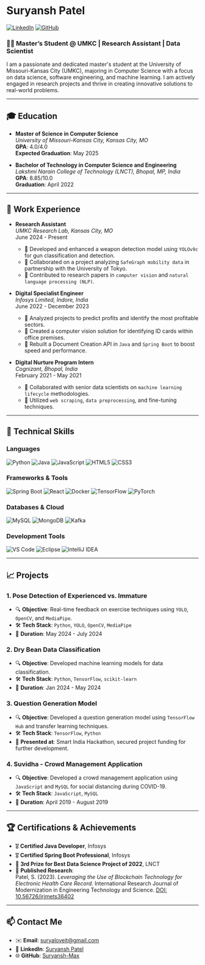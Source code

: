 # Suryansh Patel

[![LinkedIn](https://img.shields.io/badge/LinkedIn-suryansh--max-blue?style=flat-square&logo=linkedin)](https://linkedin.com/in/suryansh-max)
[![GitHub](https://img.shields.io/badge/GitHub-suryansh--max-lightgrey?style=flat-square&logo=github)](https://github.com/suryansh-max)

### 👨‍💻 Master’s Student @ UMKC | Research Assistant | Data Scientist

I am a passionate and dedicated master's student at the University of Missouri-Kansas City (UMKC), majoring in Computer Science with a focus on data science, software engineering, and machine learning. I am actively engaged in research projects and thrive in creating innovative solutions to real-world problems. 

---

## 🎓 Education
- **Master of Science in Computer Science**  
  *University of Missouri-Kansas City, Kansas City, MO*  
  **GPA**: 4.0/4.0  
  **Expected Graduation**: May 2025

- **Bachelor of Technology in Computer Science and Engineering**  
  *Lakshmi Narain College of Technology (LNCT), Bhopal, MP, India*  
  **GPA**: 8.85/10.0  
  **Graduation**: April 2022

---

## 💼 Work Experience

- **Research Assistant**  
  *UMKC Research Lab, Kansas City, MO*  
  June 2024 - Present  
  - 📌 Developed and enhanced a weapon detection model using `YOLOv9c` for gun classification and detection.
  - 📌 Collaborated on a project analyzing `SafeGraph mobility data` in partnership with the University of Tokyo.
  - 📌 Contributed to research papers in `computer vision` and `natural language processing (NLP)`.

- **Digital Specialist Engineer**  
  *Infosys Limited, Indore, India*  
  June 2022 - December 2023  
  - 📌 Analyzed projects to predict profits and identify the most profitable sectors.
  - 📌 Created a computer vision solution for identifying ID cards within office premises.
  - 📌 Rebuilt a Document Creation API in `Java` and `Spring Boot` to boost speed and performance.

- **Digital Nurture Program Intern**  
  *Cognizant, Bhopal, India*  
  February 2021 - May 2021  
  - 📌 Collaborated with senior data scientists on `machine learning lifecycle` methodologies.
  - 📌 Utilized `web scraping`, `data preprocessing`, and fine-tuning techniques.

---

## 🔧 Technical Skills

### Languages
![Python](https://img.shields.io/badge/-Python-3776AB?style=flat-square&logo=python&logoColor=white)
![Java](https://img.shields.io/badge/-Java-007396?style=flat-square&logo=java&logoColor=white)
![JavaScript](https://img.shields.io/badge/-JavaScript-F7DF1E?style=flat-square&logo=javascript&logoColor=black)
![HTML5](https://img.shields.io/badge/-HTML5-E34F26?style=flat-square&logo=html5&logoColor=white)
![CSS3](https://img.shields.io/badge/-CSS3-1572B6?style=flat-square&logo=css3&logoColor=white)

### Frameworks & Tools
![Spring Boot](https://img.shields.io/badge/-Spring%20Boot-6DB33F?style=flat-square&logo=spring-boot&logoColor=white)
![React](https://img.shields.io/badge/-React-61DAFB?style=flat-square&logo=react&logoColor=black)
![Docker](https://img.shields.io/badge/-Docker-2496ED?style=flat-square&logo=docker&logoColor=white)
![TensorFlow](https://img.shields.io/badge/-TensorFlow-FF6F00?style=flat-square&logo=tensorflow&logoColor=white)
![PyTorch](https://img.shields.io/badge/-PyTorch-EE4C2C?style=flat-square&logo=pytorch&logoColor=white)

### Databases & Cloud
![MySQL](https://img.shields.io/badge/-MySQL-4479A1?style=flat-square&logo=mysql&logoColor=white)
![MongoDB](https://img.shields.io/badge/-MongoDB-47A248?style=flat-square&logo=mongodb&logoColor=white)
![Kafka](https://img.shields.io/badge/-Kafka-231F20?style=flat-square&logo=apache-kafka&logoColor=white)

### Development Tools
![VS Code](https://img.shields.io/badge/-VS%20Code-007ACC?style=flat-square&logo=visual-studio-code&logoColor=white)
![Eclipse](https://img.shields.io/badge/-Eclipse-2C2255?style=flat-square&logo=eclipse&logoColor=white)
![IntelliJ IDEA](https://img.shields.io/badge/-IntelliJ%20IDEA-000000?style=flat-square&logo=intellij-idea&logoColor=white)

---

## 📈 Projects
### 1. Pose Detection of Experienced vs. Immature
- 🔍 **Objective**: Real-time feedback on exercise techniques using `YOLO`, `OpenCV`, and `MediaPipe`.
- 🛠 **Tech Stack**: `Python`, `YOLO`, `OpenCV`, `MediaPipe`
- 🔗 **Duration**: May 2024 - July 2024

### 2. Dry Bean Data Classification
- 🔍 **Objective**: Developed machine learning models for data classification.
- 🛠 **Tech Stack**: `Python`, `TensorFlow`, `scikit-learn`
- 🔗 **Duration**: Jan 2024 - May 2024

### 3. Question Generation Model
- 🔍 **Objective**: Developed a question generation model using `TensorFlow Hub` and transfer learning techniques.
- 🛠 **Tech Stack**: `TensorFlow`, `Python`
- 🔗 **Presented at**: Smart India Hackathon, secured project funding for further development.

### 4. Suvidha - Crowd Management Application
- 🔍 **Objective**: Developed a crowd management application using `JavaScript` and `MySQL` for social distancing during COVID-19.
- 🛠 **Tech Stack**: `JavaScript`, `MySQL`
- 🔗 **Duration**: April 2019 - August 2019

---

## 🏆 Certifications & Achievements
- 🎖️ **Certified Java Developer**, Infosys
- 🎖️ **Certified Spring Boot Professional**, Infosys
- 🥉 **3rd Prize for Best Data Science Project of 2022**, LNCT
- 📜 **Published Research**:  
  Patel, S. (2023). *Leveraging the Use of Blockchain Technology for Electronic Health Care Record*. International Research Journal of Modernization in Engineering Technology and Science. [DOI: 10.56726/irjmets36402](https://doi.org/10.56726/irjmets36402)

---

## 📫 Contact Me
- ✉️ **Email**: suryaloveit@gmail.com  
- 🔗 **LinkedIn**: [Suryansh Patel](https://linkedin.com/in/suryansh-max)  
- 🌐 **GitHub**: [Suryansh-Max](https://github.com/suryansh-max)
